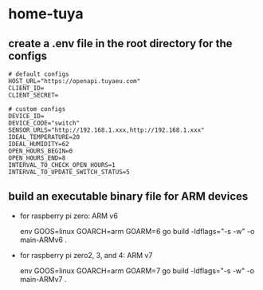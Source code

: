 # home-tuya

## create a .env file in the root directory for the configs

    # default configs
    HOST_URL="https://openapi.tuyaeu.com"
    CLIENT_ID=
    CLIENT_SECRET=

    # custom configs
    DEVICE_ID=
    DEVICE_CODE="switch"
    SENSOR_URLS="http://192.168.1.xxx,http://192.168.1.xxx"
    IDEAL_TEMPERATURE=20
    IDEAL_HUMIDITY=62
    OPEN_HOURS_BEGIN=0
    OPEN_HOURS_END=8
    INTERVAL_TO_CHECK_OPEN_HOURS=1
    INTERVAL_TO_UPDATE_SWITCH_STATUS=5

## build an executable binary file for ARM devices

- for raspberry pi zero: ARM v6

  env GOOS=linux GOARCH=arm GOARM=6 go build -ldflags="-s -w" -o main-ARMv6 .

- for raspberry pi zero2, 3, and 4: ARM v7

  env GOOS=linux GOARCH=arm GOARM=7 go build -ldflags="-s -w" -o main-ARMv7 .
